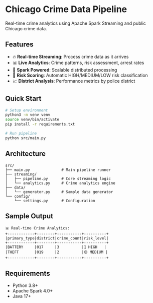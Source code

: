 # Chicago Crime Data Pipeline

Real-time crime analytics using Apache Spark Streaming and public Chicago crime data.

## Features

- 🔥 **Real-time Streaming**: Process crime data as it arrives
- 📊 **Live Analytics**: Crime patterns, risk assessment, arrest rates
- 🚀 **Spark Powered**: Scalable distributed processing
- 🎯 **Risk Scoring**: Automatic HIGH/MEDIUM/LOW risk classification
- 📈 **District Analysis**: Performance metrics by police district

## Quick Start

```bash
# Setup environment
python3 -m venv venv
source venv/bin/activate
pip install -r requirements.txt

# Run pipeline
python src/main.py
```

## Architecture

```
src/
├── main.py              # Main pipeline runner
├── streaming/
│   ├── pipeline.py      # Core streaming logic
│   └── analytics.py     # Crime analytics engine
├── data/
│   └── generator.py     # Sample data generator
└── config/
    └── settings.py      # Configuration
```

## Sample Output

```
📊 Real-time Crime Analytics:
+------------+--------+-----------+----------+
|primary_type|district|crime_count|risk_level|
+------------+--------+-----------+----------+
|BATTERY     |017     |3          |🔴 HIGH   |
|THEFT       |019     |2          |🟡 MEDIUM |
+------------+--------+-----------+----------+
```

## Requirements

- Python 3.8+
- Apache Spark 4.0+
- Java 17+
